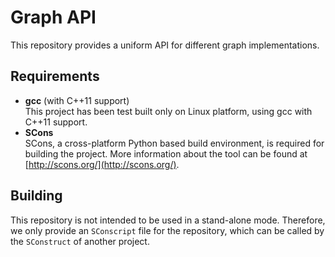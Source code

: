 # Graph API
This repository provides a uniform API for different graph implementations.

## Requirements
* **gcc** (with C++11 support)  
This project has been test built only on Linux platform, using gcc with C++11 support.
* **SCons**  
SCons, a cross-platform Python based build environment, is required for building the project.
 More information about the tool can be found at [http://scons.org/](http://scons.org/).

## Building
This repository is not intended to be used in a stand-alone mode. Therefore, we only provide an `SConscript` file for the repository, which can be
called by the `SConstruct` of another project.
